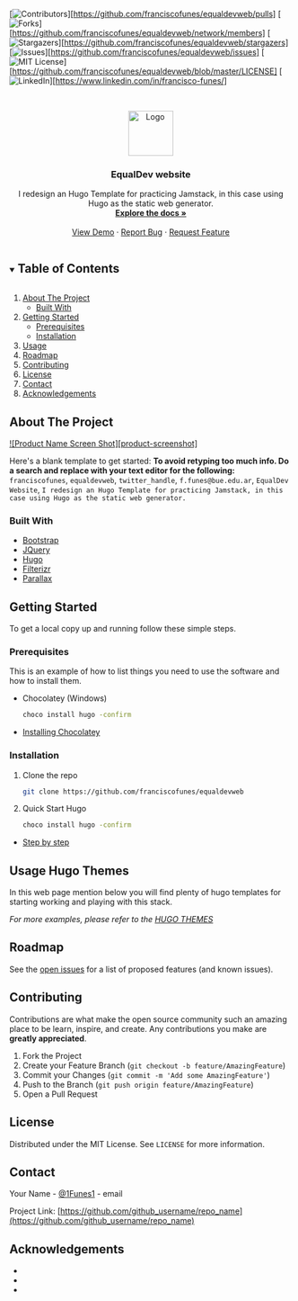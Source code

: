 [![Contributors][contributors-shield]][https://github.com/franciscofunes/equaldevweb/pulls]
[![Forks][forks-shield]][https://github.com/franciscofunes/equaldevweb/network/members]
[![Stargazers][stars-shield]][https://github.com/franciscofunes/equaldevweb/stargazers]
[![Issues][issues-shield]][https://github.com/franciscofunes/equaldevweb/issues]
[![MIT License][license-shield]][https://github.com/franciscofunes/equaldevweb/blob/master/LICENSE]
[![LinkedIn][linkedin-shield]][https://www.linkedin.com/in/francisco-funes/]


<!-- PROJECT LOGO -->
<br />
<p align="center">
  <a href="https://github.com/franciscofunes/equaldevweb">
    <img src="https://i.imgur.com/yPjNWDo.png" alt="Logo" width="80" height="80">
  </a>

  <h3 align="center">EqualDev website</h3>

  <p align="center">
    I redesign an Hugo Template for practicing Jamstack, in this case using Hugo as the static web generator.
    <br />
    <a href="https://github.com/franciscofunes/equaldevweb"><strong>Explore the docs »</strong></a>
    <br />
    <br />
    <a href="https://equaldev.netlify.app/en/">View Demo</a>
    ·
    <a href="https://github.com/franciscofunes/equaldevweb/issues">Report Bug</a>
    ·
    <a href="https://github.com/franciscofunes/equaldevweb/issues">Request Feature</a>
  </p>
</p>



<!-- TABLE OF CONTENTS -->
<details open="open">
  <summary><h2 style="display: inline-block">Table of Contents</h2></summary>
  <ol>
    <li>
      <a href="#about-the-project">About The Project</a>
      <ul>
        <li><a href="#built-with">Built With</a></li>
      </ul>
    </li>
    <li>
      <a href="#getting-started">Getting Started</a>
      <ul>
        <li><a href="#prerequisites">Prerequisites</a></li>
        <li><a href="#installation">Installation</a></li>
      </ul>
    </li>
    <li><a href="#usage">Usage</a></li>
    <li><a href="#roadmap">Roadmap</a></li>
    <li><a href="#contributing">Contributing</a></li>
    <li><a href="#license">License</a></li>
    <li><a href="#contact">Contact</a></li>
    <li><a href="#acknowledgements">Acknowledgements</a></li>
  </ol>
</details>



<!-- ABOUT THE PROJECT -->
## About The Project

[![Product Name Screen Shot][product-screenshot]](https://i.imgur.com/chE8x0Y.png)

Here's a blank template to get started:
**To avoid retyping too much info. Do a search and replace with your text editor for the following:**
`franciscofunes`, `equaldevweb`, `twitter_handle`, `f.funes@bue.edu.ar`, `EqualDev Website`, `I redesign an Hugo Template for practicing Jamstack, in this case using Hugo as the static web generator.`


### Built With

* [Bootstrap](https://getbootstrap.com)
* [JQuery](https://jquery.com)
* [Hugo](https://gohugo.io/)
* [Filterizr](https://yiotis.net/filterizr/#/)
* [Parallax](https://bootstrap4.com/tag/parallax/)



<!-- GETTING STARTED -->
## Getting Started

To get a local copy up and running follow these simple steps.

### Prerequisites

This is an example of how to list things you need to use the software and how to install them.
* Chocolatey (Windows)
  ```sh
  choco install hugo -confirm
  ```
* [Installing Chocolatey](https://chocolatey.org/install)

### Installation

1. Clone the repo
   ```sh
   git clone https://github.com/franciscofunes/equaldevweb
   ```
2. Quick Start Hugo
   ```sh
   choco install hugo -confirm
   ```
* [Step by step](https://gohugo.io/getting-started/quick-start/)


<!-- USAGE EXAMPLES -->
## Usage Hugo Themes

In this web page mention below you will find plenty of hugo templates for starting working and playing with this stack.

_For more examples, please refer to the [HUGO THEMES](https://themes.gohugo.io/)_



<!-- ROADMAP -->
## Roadmap

See the [open issues](https://github.com/gohugoio/hugo) for a list of proposed features (and known issues).



<!-- CONTRIBUTING -->
## Contributing

Contributions are what make the open source community such an amazing place to be learn, inspire, and create. Any contributions you make are **greatly appreciated**.

1. Fork the Project
2. Create your Feature Branch (`git checkout -b feature/AmazingFeature`)
3. Commit your Changes (`git commit -m 'Add some AmazingFeature'`)
4. Push to the Branch (`git push origin feature/AmazingFeature`)
5. Open a Pull Request



<!-- LICENSE -->
## License

Distributed under the MIT License. See `LICENSE` for more information.



<!-- CONTACT -->
## Contact

Your Name - [@1Funes1](https://twitter.com/1funes1) - email

Project Link: [https://github.com/github_username/repo_name](https://github.com/github_username/repo_name)



<!-- ACKNOWLEDGEMENTS -->
## Acknowledgements

* []()
* []()
* []()





<!-- MARKDOWN LINKS & IMAGES -->
<!-- https://www.markdownguide.org/basic-syntax/#reference-style-links -->
[contributors-shield]: https://img.shields.io/github/contributors/github_username/repo.svg?style=for-the-badge
[contributors-url]: https://github.com/github_username/repo/graphs/contributors
[forks-shield]: https://img.shields.io/github/forks/github_username/repo.svg?style=for-the-badge
[forks-url]: https://github.com/github_username/repo/network/members
[stars-shield]: https://img.shields.io/github/stars/github_username/repo.svg?style=for-the-badge
[stars-url]: https://github.com/github_username/repo/stargazers
[issues-shield]: https://img.shields.io/github/issues/github_username/repo.svg?style=for-the-badge
[issues-url]: https://github.com/github_username/repo/issues
[license-shield]: https://img.shields.io/github/license/github_username/repo.svg?style=for-the-badge
[license-url]: https://github.com/github_username/repo/blob/master/LICENSE.txt
[linkedin-shield]: https://img.shields.io/badge/-LinkedIn-black.svg?style=for-the-badge&logo=linkedin&colorB=555
[linkedin-url]: https://linkedin.com/in/github_username
